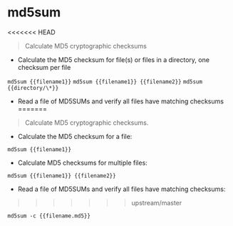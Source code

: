# md5sum

<<<<<<< HEAD
> Calculate MD5 cryptographic checksums

- Calculate the MD5 checksum for file(s) or files in a directory, one checksum per file

`md5sum {{filename1}}`
`md5sum {{filename1}} {{filename2}}`
`md5sum {{directory/\*}}`

- Read a file of MD5SUMs and verify all files have matching checksums
=======
> Calculate MD5 cryptographic checksums.

- Calculate the MD5 checksum for a file:

`md5sum {{filename1}}`

- Calculate MD5 checksums for multiple files:

`md5sum {{filename1}} {{filename2}}`

- Read a file of MD5SUMs and verify all files have matching checksums:
>>>>>>> upstream/master

`md5sum -c {{filename.md5}}`
